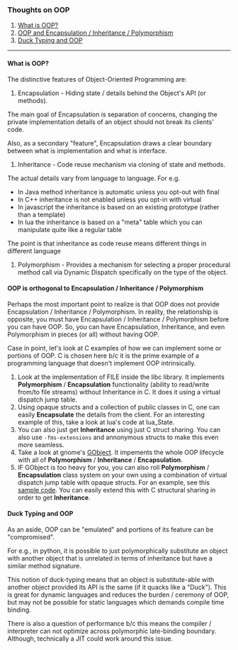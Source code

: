 ### Thoughts on OOP

1. [What is OOP?](#what-is-oop)
1. [OOP and Encapsulation / Inheritance / Polymorphism](#oop-is-orthogonal-to-encapsulation--inheritance--polymorphism)
1. [Duck Typing and OOP](#duck-typing-and-oop)

---

#### What is OOP?

The distinctive features of Object-Oriented Programming are:

1. Encapsulation - Hiding state / details behind the Object's API (or methods). 
  
  The main goal of Encapsulation is separation of concerns, 
  changing the private implementation details of an object should not break its clients' code.

  Also, as a secondary "feature", Encapsulation draws a clear boundary between what is implementation and what is interface.

1. Inheritance - Code reuse mechanism via cloning of state and methods. 
  
  The actual details vary from language to language. For e.g. 
  - In Java method inheritance is automatic unless you opt-out with final
  - In C++ inheritance is not enabled unless you opt-in with virtual
  - In javascript the inheritance is based on an existing prototype (rather than a template)
  - In lua the inheritance is based on a "meta" table which you can manipulate quite like a regular table
  
  The point is that inheritance as code reuse means different things in different language

1. Polymorphism - Provides a mechanism for selecting a proper procedural method call via Dynamic Dispatch specifically on the type of the object.

#### OOP is orthogonal to Encapsulation / Inheritance / Polymorphism

Perhaps the most important point to realize is that OOP does not provide Encapsulation / Inheritance / Polymorphism. In reality, the relationship is opposite, you must have Encapsulation / Inheritance / Polymorphism before you can have OOP. So, you can have Encapsulation, Inheritance, and even Polymorphism in pieces (or all) without having OOP.

Case in point, let's look at C examples of how we can implement some or portions of OOP. C is chosen here b/c it is the prime example of a programming language that doesn't implement OOP intrinsically.

1. Look at the implementation of FILE inside the libc library. It implements **Polymorphism** / **Encapsulation** functionality (ability to read/write from/to file streams) without Inheritance in C. It does it using a virtual dispatch jump table.
1. Using opaque structs and a collection of public classes in C, one can easily **Encapsulate** the details from the client. For an interesting example of this, take a look at lua's code at lua_State.
1. You can also just get **Inheritance** using just C struct sharing. You can also use ```-fms-extensions``` and annonymous structs to make this even more seamless.
1. Take a look at gnome's [GObject](https://developer.gnome.org/gobject/stable/). It impements the whole OOP lifecycle with all of **Polymorphism** / **Inheritance** / **Encapsulation**.
1. IF GObject is too heavy for you, you can also roll **Polymorphism** / **Encapsulation** class system on your own using a combination of virtual dispatch jump table with opaque structs. For an example, see this [sample code](https://github.com/tencherry10/learn/tree/master/c_vtable). You can easily extend this with C structural sharing in order to get **Inheritance**.
 
#### Duck Typing and OOP

As an aside, OOP can be "emulated" and portions of its feature can be "compromised". 

For e.g., in python, it is possible to just polymorphically substitute an object with another object that is unrelated in terms of inheritance but have a similar method signature. 

This notion of duck-typing means that an object is substitute-able with another object provided its API is the same (if it quacks like a "Duck"). This is great for dynamic languages and reduces the burden / ceremony of OOP, but may not be possible for static languages which demands compile time binding. 

There is also a question of performance b/c this means the compiler / interpreter can not optimize across polymorphic late-binding boundary. Although, technically a JIT could work around this issue.






